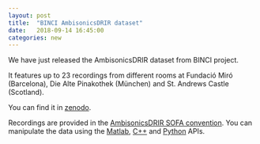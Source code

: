 ```yaml
---
layout: post
title:  "BINCI AmbisonicsDRIR dataset"
date:   2018-09-14 16:45:00
categories: new
---
```


We have just released the AmbisonicsDRIR dataset from BINCI project.

It features up to 23 recordings from different rooms at Fundació Miró (Barcelona), Die Alte Pinakothek (München) and St. Andrews Castle (Scotland).

You can find it in [zenodo](https://zenodo.org/record/1417727#.W5uO2pMzZ24).

Recordings are provided in the [AmbisonicsDRIR SOFA convention](http://www.aes.org/e-lib/browse.cfm?elib=19560).
You can manipulate the data using the [Matlab](https://github.com/jdemuynke/API_MO), [C++](https://github.com/andresperezlopez/API_Cpp) and [Python](https://andresperezlopez.github.io/pysofaconventions/) APIs.
